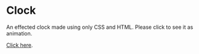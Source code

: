 # Clock

An effected clock made using only CSS and HTML. Please click to see it as animation.

[Click here](https://omersb.github.io/Clock/).
